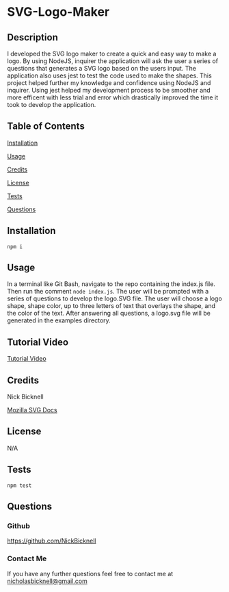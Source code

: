 # SVG-Logo-Maker

## Description

I developed the SVG logo maker to create a quick and easy way to make a logo. By using NodeJS, inquirer the application will ask the user a series of questions that generates a SVG logo based on the users input. The application also uses jest to test the code used to make the shapes. This project helped further my knowledge and confidence using NodeJS and inquirer. Using jest helped my development process to be smoother and more efficent with less trial and error which drastically improved the time it took to develop the application.

## Table of Contents 

[Installation](#installation)

[Usage](#usage)

[Credits](#credits)

[License](#license)

[Tests](#tests)

[Questions](#questions)

## Installation

`npm i`

## Usage

In a terminal like Git Bash, navigate to the repo containing the index.js file. Then run the comment `node index.js`. The user will be prompted with a series of questions to develop the logo.SVG file. The user will choose a logo shape, shape color, up to three letters of text that overlays the shape, and the color of the text. After answering all questions, a logo.svg file will be generated in the examples directory.

## Tutorial Video

[Tutorial Video](https://drive.google.com/file/d/11Twlrm8H_-186rb7BtqeCp7qFnDXtleq/view)

## Credits 

Nick Bicknell

[Mozilla SVG Docs](https://developer.mozilla.org/en-US/docs/Web/SVG)

## License

N/A

## Tests

`npm test`

## Questions

### Github 
https://github.com/NickBicknell

### Contact Me
If you have any further questions feel free to contact me at nicholasbicknell@gmail.com